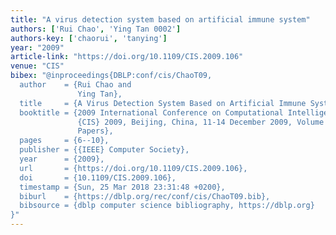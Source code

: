 ```yaml
---
title: "A virus detection system based on artificial immune system"
authors: ['Rui Chao', 'Ying Tan 0002']
authors-key: ['chaorui', 'tanying']
year: "2009"
article-link: "https://doi.org/10.1109/CIS.2009.106"
venue: "CIS"
bibex: "@inproceedings{DBLP:conf/cis/ChaoT09,
  author    = {Rui Chao and
               Ying Tan},
  title     = {A Virus Detection System Based on Artificial Immune System},
  booktitle = {2009 International Conference on Computational Intelligence and Security,
               {CIS} 2009, Beijing, China, 11-14 December 2009, Volume 1 - Conference
               Papers},
  pages     = {6--10},
  publisher = {{IEEE} Computer Society},
  year      = {2009},
  url       = {https://doi.org/10.1109/CIS.2009.106},
  doi       = {10.1109/CIS.2009.106},
  timestamp = {Sun, 25 Mar 2018 23:31:48 +0200},
  biburl    = {https://dblp.org/rec/conf/cis/ChaoT09.bib},
  bibsource = {dblp computer science bibliography, https://dblp.org}
}"
---
```


